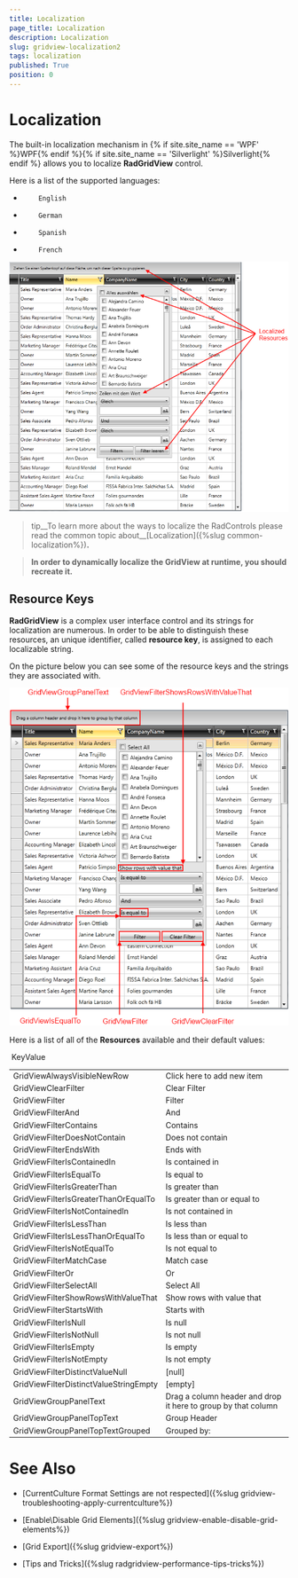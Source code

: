 ```yaml
---
title: Localization
page_title: Localization
description: Localization
slug: gridview-localization2
tags: localization
published: True
position: 0
---
```


# Localization



The built-in localization mechanism in {% if site.site_name == 'WPF' %}WPF{% endif %}{% if site.site_name == 'Silverlight' %}Silverlight{% endif %} allows you to localize __RadGridView__ control.
      

Here is a list of the supported languages:
      

* 
          English
        

* 
          German
        

* 
          Spanish
        

* 
          French
        

![Rad Grid View Localization 4](images/RadGridView_Localization_4.png)

>tip__To learn more about the ways to localize the RadControls please read the common topic about__[Localization]({%slug common-localization%})__.__

>__In order to dynamically localize the GridView at runtime, you should recreate it.__

## Resource Keys

__RadGridView__ is a complex user interface control and its strings for localization are numerous. In order to be able to distinguish these resources, an unique identifier, called __resource key__, is assigned to each localizable string.

On the picture below you can see some of the resource keys and the strings they are associated with.

![Rad Grid View Localization 3](images/RadGridView_Localization_3.png)

Here is a list of all of the __Resources__ available and their default values:


<table> <tr>KeyValue</tr><tr><td>GridViewAlwaysVisibleNewRow</td><td>Click here to add new item</td></tr><tr><td>GridViewClearFilter</td><td>Clear Filter</td></tr><tr><td>GridViewFilter</td><td>Filter</td></tr><tr><td>GridViewFilterAnd</td><td>And</td></tr><tr><td>GridViewFilterContains</td><td>Contains</td></tr><tr><td>GridViewFilterDoesNotContain</td><td>Does not contain</td></tr><tr><td>GridViewFilterEndsWith</td><td>Ends with</td></tr><tr><td>GridViewFilterIsContainedIn</td><td>Is contained in</td></tr><tr><td>GridViewFilterIsEqualTo</td><td>Is equal to</td></tr><tr><td>GridViewFilterIsGreaterThan</td><td>Is greater than</td></tr><tr><td>GridViewFilterIsGreaterThanOrEqualTo</td><td>Is greater than or equal to</td></tr><tr><td>GridViewFilterIsNotContainedIn</td><td>Is not contained in</td></tr><tr><td>GridViewFilterIsLessThan</td><td>Is less than</td></tr><tr><td>GridViewFilterIsLessThanOrEqualTo</td><td>Is less than or equal to</td></tr><tr><td>GridViewFilterIsNotEqualTo</td><td>Is not equal to</td></tr><tr><td>GridViewFilterMatchCase</td><td>Match case</td></tr><tr><td>GridViewFilterOr</td><td>Or</td></tr><tr><td>GridViewFilterSelectAll</td><td>Select All</td></tr><tr><td>GridViewFilterShowRowsWithValueThat</td><td>Show rows with value that</td></tr><tr><td>GridViewFilterStartsWith</td><td>Starts with</td></tr><tr><td>GridViewFilterIsNull</td><td>Is null</td></tr><tr><td>GridViewFilterIsNotNull</td><td>Is not null</td></tr><tr><td>GridViewFilterIsEmpty</td><td>Is empty</td></tr><tr><td>GridViewFilterIsNotEmpty</td><td>Is not empty</td></tr><tr><td>GridViewFilterDistinctValueNull</td><td>[null]</td></tr><tr><td>GridViewFilterDistinctValueStringEmpty</td><td>[empty]</td></tr><tr><td>GridViewGroupPanelText</td><td>Drag a column header and drop it here to group by that column</td></tr><tr><td>GridViewGroupPanelTopText</td><td>Group Header</td></tr><tr><td>GridViewGroupPanelTopTextGrouped</td><td>Grouped by:</td></tr></table>

# See Also

 * [CurrentCulture Format Settings are not respected]({%slug gridview-troubleshooting-apply-currentculture%})

 * [Enable\Disable Grid Elements]({%slug gridview-enable-disable-grid-elements%})

 * [Grid Export]({%slug gridview-export%})

 * [Tips and Tricks]({%slug radgridview-performance-tips-tricks%})
